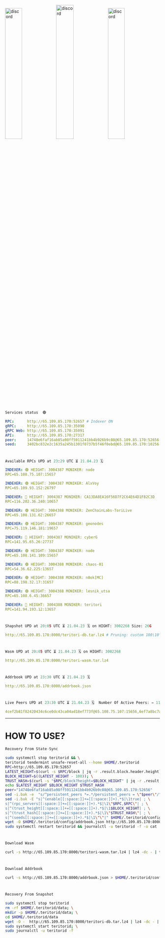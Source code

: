 [<img src='https://user-images.githubusercontent.com/83868103/215836529-812ac1b8-029f-4f5d-bb72-8539c308b0f4.png' alt='discord'  width='33%'>](https://github.com/romanv1812/Teritori/blob/main/data/mainnet_guide.md)[<img src='https://user-images.githubusercontent.com/83868103/215836572-1ace2f52-bfa5-452a-a9bd-1382169bc8f2.png' alt='discord'  width='33.39%'>](https://restake.app/teritori/torivaloper1qy38xmcrnht0kt5c5fryvl8llrpdwer6atxj5u/stake)[<img src='https://user-images.githubusercontent.com/83868103/215836599-cb1990d2-2e43-4fc2-898a-c373bcb64677.png' alt='discord'  width='33%'>](https://restake.app/teritori/torivaloper1qy38xmcrnht0kt5c5fryvl8llrpdwer6atxj5u/stake)
```python
Services status  🟢
```
```YAML
RPC:      http://65.109.85.170:52657 # Indexer ON
gRPC:     http://65.109.85.170:35090
gRPC Web: http://65.109.85.170:35091
API:      http://65.109.85.170:27317
peer:     14740e6faf16ab85a98ff5911241bb4b926b9c08@65.109.85.170:52656
seed:     3402bc832e2c1635a245b1301f0737b5f46f0ebd@65.109.85.170:10256
```
#
```python
Available RPCs UPD at 23:29 UTC ⏳ 21.04.23 🗓️ 
```
```YAML
INDEXER: 🟢 HEIGHT: 3004387 MONIKER: node
RPC=65.108.75.107:15657

INDEXER: 🟢 HEIGHT: 3004387 MONIKER: AlxVoy
RPC=65.109.93.152:26797

INDEXER: 🔴 HEIGHT: 3004387 MONIKER: CA13DA8EA16F56D7F2C64E64D1F82C3D
RPC=116.202.36.240:10657

INDEXER: 🟢 HEIGHT: 3004388 MONIKER: ZenChainLabs-ToriLive
RPC=65.108.131.62:26657

INDEXER: 🟢 HEIGHT: 3004387 MONIKER: geonodes
RPC=75.119.146.181:19657

INDEXER: 🔴 HEIGHT: 3004387 MONIKER: cyberG
RPC=141.95.65.26:27737

INDEXER: 🟢 HEIGHT: 3004387 MONIKER: node
RPC=65.108.141.109:15657

INDEXER: 🟢 HEIGHT: 3004388 MONIKER: chaos-01
RPC=54.36.62.225:13657

INDEXER: 🟢 HEIGHT: 3004388 MONIKER: n0ok[MC]
RPC=88.198.32.17:31657

INDEXER: 🟢 HEIGHT: 3004388 MONIKER: lesnik_utsa
RPC=65.108.6.45:36657

INDEXER: 🔴 HEIGHT: 3004388 MONIKER: teritori
RPC=141.94.193.12:13657

```
#
```python
Shapshot UPD at 20:05 UTC ⏳ 21.04.23 🗓️ on HIGHT: 3002268 Size: 26G
```
```YAML
http://65.109.85.170:8000/teritori-db.tar.lz4 # Pruning: custom 100\10\100 Indexer kv
```
#
```python
Wasm UPD at 20:05 UTC ⏳ 21.04.23 🗓️ on HIGHT: 3002268
```
```YAML
http://65.109.85.170:8000/teritori-wasm.tar.lz4
```
#
```python
Addrbook UPD at 23:30 UTC ⏳ 21.04.23 🗓️ 
```
```YAML
http://65.109.85.170:8000/addrbook.json
```
#
```python
Live Peers UPD at 23:30 UTC ⏳ 21.04.23 🗓️  Number Of Active Peers: = 11
```
```YAML
4cef2b81f82420434c6ce0dc43ca04ad18ef773f@65.108.75.107:15656,6ef7a8bc7a3cc0856594f12570e8f2282a099dcf@65.109.93.152:26796,d40face481bc00a617d9a29c39be412a776e28c2@116.202.36.240:10656,8e9624292123624e4eddc3f43189f08a0424127e@65.108.131.62:26656,16f90d350de14a596ebdc683ce5e703c14e40bb3@75.119.146.181:19656,e3b906fefa58783395fcf72086c698707908a558@141.95.65.26:27736,5cabaab828aea4bcc60e20c5a87b469c43023557@65.108.141.109:15656,10a19941e819a9a89873398b1d52794929d245a0@54.36.62.225:13656,e3374c3d25a36f06662fa150043e5e6529d11570@88.198.32.17:31656,46b7ae20e3cc4264076a91c3601f3894a021a80d@65.108.6.45:36656,317d9a102d4a04337c65571c18df0e98269dce87@141.94.193.12:13656
```
---
# HOW TO USE?
```python
Recovery From State-Sync
```
```bash
sudo systemctl stop teritorid && \
teritorid tendermint unsafe-reset-all --home $HOME/.teritorid
RPC=http://65.109.85.170:52657
LATEST_HEIGHT=$(curl -s $RPC/block | jq -r .result.block.header.height); \
BLOCK_HEIGHT=$((LATEST_HEIGHT - 100)); \
TRUST_HASH=$(curl -s "$RPC/block?height=$BLOCK_HEIGHT" | jq -r .result.block_id.hash)
echo $LATEST_HEIGHT $BLOCK_HEIGHT $TRUST_HASH
peer="14740e6faf16ab85a98ff5911241bb4b926b9c08@65.109.85.170:52656"
sed -i.bak -e  "s/^persistent_peers *=.*/persistent_peers = \"$peer\"/" $HOME/.teritorid/config/config.toml
sed -i.bak -E "s|^(enable[[:space:]]+=[[:space:]]+).*$|\1true| ; \
s|^(rpc_servers[[:space:]]+=[[:space:]]+).*$|\1\"$RPC,$RPC\"| ; \
s|^(trust_height[[:space:]]+=[[:space:]]+).*$|\1$BLOCK_HEIGHT| ; \
s|^(trust_hash[[:space:]]+=[[:space:]]+).*$|\1\"$TRUST_HASH\"| ; \
s|^(seeds[[:space:]]+=[[:space:]]+).*$|\1\"\"|" $HOME/.teritorid/config/config.toml
wget -O $HOME/.teritorid/config/addrbook.json http://65.109.85.170:8000/addrbook.json
sudo systemctl restart teritorid && journalctl -u teritorid -f -o cat
```
#
```python
Download Wasm
```
```bash
curl -s http://65.109.85.170:8000/teritori-wasm.tar.lz4 | lz4 -dc - | tar -xf - -C $HOME/.teritorid/data
```
#
```python
Download Addrbook
```
```bash
curl -s http://65.109.85.170:8000/addrbook.json > $HOME/.teritorid/config/addrbook.json
```
#
```python
Recovery From Snapshot
```
```bash
sudo systemctl stop teritorid
rm -rf $HOME/.teritorid/data; \
mkdir -p $HOME/.teritorid/data; \
cd $HOME/.teritorid/data
wget -O -  http://65.109.85.170:8000/teritori-db.tar.lz4 | lz4 -dc - | tar -xf - -C $HOME/.teritorid
sudo systemctl start teritorid; \
sudo journalctl -u teritorid -f
```
